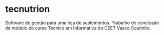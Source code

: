 # tecnutrion
Software de gestão para uma loja de suplementos. Trabalho de conclusão de módulo do curso Técnico em Informática do CEET Vasco Coutinho.
